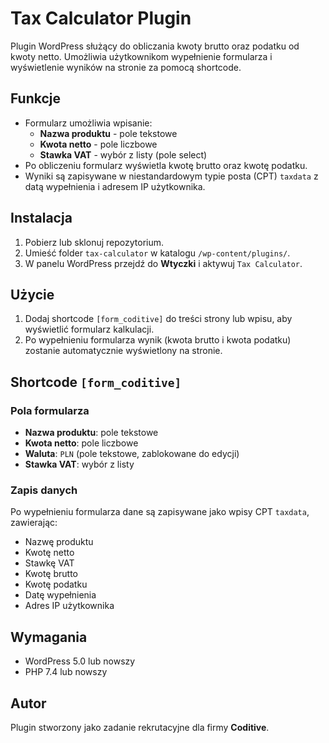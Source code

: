 # Tax Calculator Plugin

Plugin WordPress służący do obliczania kwoty brutto oraz podatku od kwoty netto. Umożliwia użytkownikom wypełnienie formularza i wyświetlenie wyników na stronie za pomocą shortcode.

## Funkcje

- Formularz umożliwia wpisanie:
  - **Nazwa produktu** - pole tekstowe
  - **Kwota netto** - pole liczbowe
  - **Stawka VAT** - wybór z listy (pole select)
- Po obliczeniu formularz wyświetla kwotę brutto oraz kwotę podatku.
- Wyniki są zapisywane w niestandardowym typie posta (CPT) `taxdata` z datą wypełnienia i adresem IP użytkownika.

## Instalacja

1. Pobierz lub sklonuj repozytorium.
2. Umieść folder `tax-calculator` w katalogu `/wp-content/plugins/`.
3. W panelu WordPress przejdź do **Wtyczki** i aktywuj `Tax Calculator`.

## Użycie

1. Dodaj shortcode `[form_coditive]` do treści strony lub wpisu, aby wyświetlić formularz kalkulacji.
2. Po wypełnieniu formularza wynik (kwota brutto i kwota podatku) zostanie automatycznie wyświetlony na stronie.

## Shortcode `[form_coditive]`

### Pola formularza

- **Nazwa produktu**: pole tekstowe
- **Kwota netto**: pole liczbowe
- **Waluta**: `PLN` (pole tekstowe, zablokowane do edycji)
- **Stawka VAT**: wybór z listy

### Zapis danych

Po wypełnieniu formularza dane są zapisywane jako wpisy CPT `taxdata`, zawierając:

- Nazwę produktu
- Kwotę netto
- Stawkę VAT
- Kwotę brutto
- Kwotę podatku
- Datę wypełnienia
- Adres IP użytkownika

## Wymagania

- WordPress 5.0 lub nowszy
- PHP 7.4 lub nowszy

## Autor

Plugin stworzony jako zadanie rekrutacyjne dla firmy **Coditive**.
